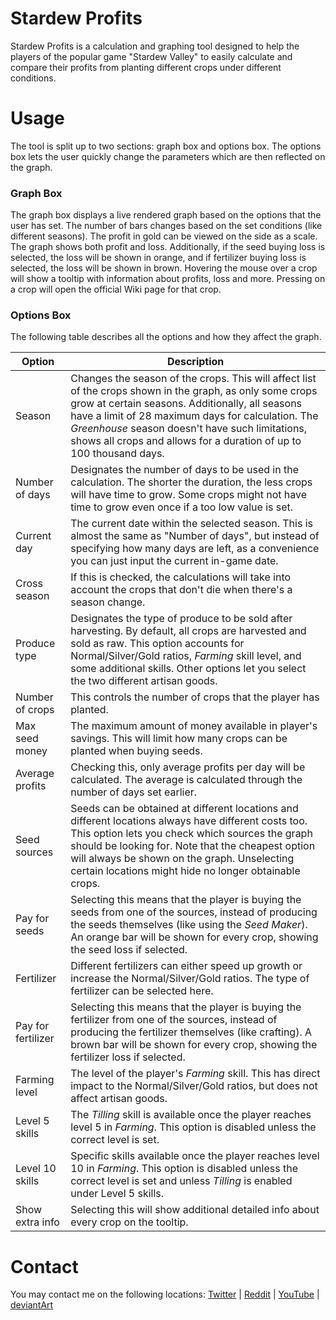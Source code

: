 # Stardew Profits
Stardew Profits is a calculation and graphing tool designed to help the players of the popular game "Stardew Valley" to easily calculate and compare their profits from planting different crops under different conditions.

# Usage
The tool is split up to two sections: graph box and options box. The options box lets the user quickly change the parameters which are then reflected on the graph.

### Graph Box
The graph box displays a live rendered graph based on the options that the user has set. The number of bars changes based on the set conditions (like different seasons). The profit in gold can be viewed on the side as a scale. The graph shows both profit and loss. Additionally, if the seed buying loss is selected, the loss will be shown in orange, and if fertilizer buying loss is selected, the loss will be shown in brown. Hovering the mouse over a crop will show a tooltip with information about profits, loss and more. Pressing on a crop will open the official Wiki page for that crop.

### Options Box
The following table describes all the options and how they affect the graph.

Option | Description
--- | ---
Season | Changes the season of the crops. This will affect list of the crops shown in the graph, as only some crops grow at certain seasons. Additionally, all seasons have a limit of 28 maximum days for calculation. The *Greenhouse* season doesn't have such limitations, shows all crops and allows for a duration of up to 100 thousand days.
Number of days | Designates the number of days to be used in the calculation. The shorter the duration, the less crops will have time to grow. Some crops might not have time to grow even once if a too low value is set.
Current day | The current date within the selected season. This is almost the same as "Number of days", but instead of specifying how many days are left, as a convenience you can just input the current in-game date.
Cross season | If this is checked, the calculations will take into account the crops that don't die when there's a season change.
Produce type | Designates the type of produce to be sold after harvesting. By default, all crops are harvested and sold as raw. This option accounts for Normal/Silver/Gold ratios, *Farming* skill level, and some additional skills. Other options let you select the two different artisan goods.
Number of crops | This controls the number of crops that the player has planted.
Max seed money | The maximum amount of money available in player's savings. This will limit how many crops can be planted when buying seeds.
Average profits | Checking this, only average profits per day will be calculated. The average is calculated through the number of days set earlier.
Seed sources | Seeds can be obtained at different locations and different locations always have different costs too. This option lets you check which sources the graph should be looking for. Note that the cheapest option will always be shown on the graph. Unselecting certain locations might hide no longer obtainable crops.
Pay for seeds | Selecting this means that the player is buying the seeds from one of the sources, instead of producing the seeds themselves (like using the *Seed Maker*). An orange bar will be shown for every crop, showing the seed loss if selected.
Fertilizer | Different fertilizers can either speed up growth or increase the Normal/Silver/Gold ratios. The type of fertilizer can be selected here.
Pay for fertilizer | Selecting this means that the player is buying the fertilizer from one of the sources, instead of producing the fertilizer themselves (like crafting). A brown bar will be shown for every crop, showing the fertilizer loss if selected.
Farming level | The level of the player's *Farming* skill. This has direct impact to the Normal/Silver/Gold ratios, but does not affect artisan goods.
Level 5 skills | The *Tilling* skill is available once the player reaches level 5 in *Farming*. This option is disabled unless the correct level is set.
Level 10 skills | Specific skills available once the player reaches level 10 in *Farming*. This option is disabled unless the correct level is set and unless *Tilling* is enabled under Level 5 skills.
Show extra info | Selecting this will show additional detailed info about every crop on the tooltip.

# Contact
You may contact me on the following locations: [Twitter](https://twitter.com/thorinair_music) | [Reddit](https://www.reddit.com/user/Thorinair/) | [YouTube](https://www.youtube.com/user/Thorinair) | [deviantArt](http://thorinair.deviantart.com/)
